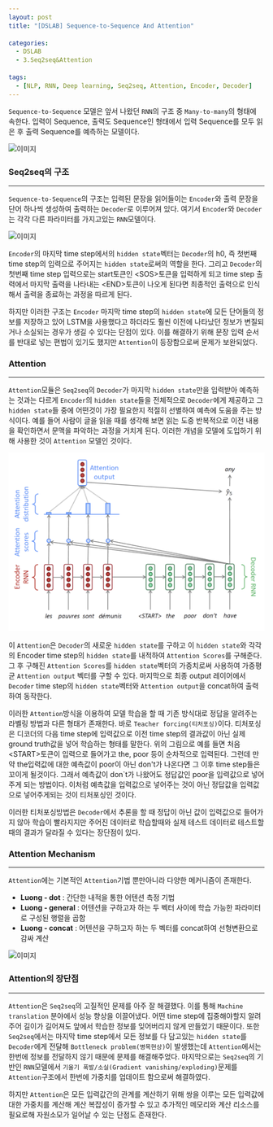 ```yaml
---
layout: post
title: "[DSLAB] Sequence-to-Sequence And Attention"

categories:
  - DSLAB
  - 3.Seq2seq&Attention

tags:
  - [NLP, RNN, Deep learning, Seq2seq, Attention, Encoder, Decoder]
---
```


`Sequence-to-Sequence` 모델은 앞서 나왔던 `RNN`의 구조 중 `Many-to-many`의 형태에 속한다. 입력이 Sequence, 출력도 Sequence인
형태에서 입력 Sequence를 모두 읽은 후 출력 Sequence를 예측하는 모델이다.

![이미지](https://epochai.org/assets/images/posts/2022/estimating-training-compute/rnn-many-to-many-2.png)

### Seq2seq의 구조

---

`Sequence-to-Sequence`의 구조는 입력된 문장을 읽어들이는 `Encoder`와 출력 문장을 단어 하나씩 생성하여 출력하는 `Decoder`로 이루어져
있다. 여기서 `Encoder`와 `Decoder`는 각각 다른 파라미터를 가지고있는 `RNN`모델이다.

![이미지](https://wikidocs.net/images/page/24996/%EC%9D%B8%EC%BD%94%EB%8D%94%EB%94%94%EC%BD%94%EB%8D%94%EB%AA%A8%EB%8D%B8.PNG)

`Encoder`의 마지막 time step에서의 `hidden state`벡터는 `Decoder`의 h0, 즉 첫번째 time step의 입력으로 주어지는 `hidden state`로써의
역할을 한다. 그리고 `Decoder`의 첫번째 time step 입력으로는 start토큰인 \<SOS>토큰을 입력하게 되고 time step 출력에서 마지막 출력을 나타내는
\<END>토큰이 나오게 된다면 최종적인 출력으로 인식해서 출력을 종료하는 과정을 따르게 된다.
<br/>

하지만 이러한 구조는 `Encoder` 마지막 time step의 `hidden state`에 모든 단어들의 정보를 저장하고 있어 LSTM을 사용했다고 하더라도 훨씬 이전에
나타났던 정보가 변질되거나 소실되는 경우가 생길 수 있다는 단점이 있다. 이를 해결하기 위해 문장 입력 순서를 반대로 넣는 편법이 있기도 했지만
`Attention`이 등장함으로써 문제가 보완되었다.

### Attention

---

`Attention`모듈은 `Seq2seq`의 `Decoder`가 마지막 `hidden state`만을 입력받아 예측하는 것과는 다르게 `Encoder`의 `hidden state`들을
전체적으로 `Decoder`에게 제공하고 그 `hidden state`들 중에 어떤것이 가장 필요한지 적절히 선별하여 예측에 도움을 주는 방식이다.
예를 들어 사람이 글을 읽을 때를 생각해 보면 읽는 도중 반복적으로 이전 내용을 확인하면서 문맥을 파악하는 과정을 거치게 된다.
이러한 개념을 모델에 도입하기 위해 사용한 것이 `Attention` 모델인 것이다.

![이미지](/assets/img/2024-01-11-seq2seq/img.png)

이 `Attention`은 `Decoder`의 새로운 `hidden state`를 구하고 이 `hidden state`와 각각의 Encoder time step의 
`hidden state`를 내적하여 `Attention Scores`를 구해준다. 그 후 구해진 `Attention Scores`를 `hidden state`벡터의 가중치로써 사용하여
가중평균 `Attention output` 벡터를 구할 수 있다. 마지막으로 최종 output 레이어에서 `Decoder` time step의 `hidden state`벡터와 
`Attention output`을 concat하여 출력하여 동작한다.

이러한 `Attention`방식을 이용하여 모델 학습을 할 때 기존 방식대로 정답을 알려주는 라벨링 방법과 다른 형태가 존재한다. 바로 
`Teacher forcing(티처포싱)`이다. 티처포싱은 디코더의 다음 time step에 입력값으로 이전 time step의 결과값이 아닌 실제 ground truth값을 
넣어 학습하는 형태를 말한다. 위의 그림으로 예를 들면 처음 \<START>토큰이 입력으로 들어가고 the, poor 등이 순차적으로 입력된다.
그런데 만약 the입력값에 대한 예측값이 poor이 아닌 don't가 나온다면 그 이후 time step들은 꼬이게 될것이다. 그래서 예측값이 don`t가 나왔어도
정답값인 poor을 입력값으로 넣어주게 되는 방법이다. 이처럼 예측값을 입력값으로 넣어주는 것이 아닌 정답값을 입력값으로 넣어주게되는 것이 티처포싱인 것이다.
<br/>

이러한 티처포싱방법은 `Decoder`에서 추론을 할 때 정답이 아닌 값이 입력값으로 들어가지 않아 학습이 빨라지지만 주어진 데이터로 학습할때와
실제 테스트 데이터로 테스트할 때의 결과가 달라질 수 있다는 장단점이 있다.

### Attention Mechanism

---

`Attention`에는 기본적인 `Attention`기법 뿐만아니라 다양한 메커니즘이 존재한다.

+ **Luong - dot** : 간단한 내적을 통한 어텐션 측정 기법
+ **Luong - general** : 어텐션을 구하고자 하는 두 벡터 사이에 학습 가능한 파라미터로 구성된 행렬을 곱함
+ **Luong - concat** : 어텐션을 구하고자 하는 두 벡터를 concat하여 선형변환으로 감싸 계산

![이미지](https://cphinf.pstatic.net/mooc/20221003_70/1664765181697N8vzL_PNG/mceclip0.png)

### Attention의 장단점

---

`Attention`은 `Seq2seq`의 고질적인 문제를 아주 잘 해결했다. 이를 통해 `Machine translation` 분야에서 성능 향상을 이끌어냈다.
어떤 time step에 집중해야할지 알려주어 길이가 길어져도 앞에서 학습한 정보를 잊어버리지 않게 만들었기 때문이다. 또한 `Seq2seq`에서는
마지막 time step에서 모든 정보를 다 담고있는 `hidden state`를 `Decoder`에게 전달해 `Bottleneck problem(병목현상)`이 발생했는데
`Attention`에서는 한번에 정보를 전달하지 않기 때문에 문제를 해결해주었다. 마지막으로는 `Seq2seq`의 기반인 `RNN`모델에서 
`기울기 폭발/소실(Gradient vanishing/exploding)`문제를 `Attention`구조에서 한번에 가중치를 업데이트 함으로써 해결하였다.
<br/>

하지만 `Attention`은 모든 입력값간의 관계를 계산하기 위해 쌍을 이루는 모든 입력값에 대한 가중치를 계산해 계산 복잡성이 증가할 수 있고 추가적인
메모리와 계산 리소스를 필요로해 자원소모가 일어날 수 있는 단점도 존재한다.

